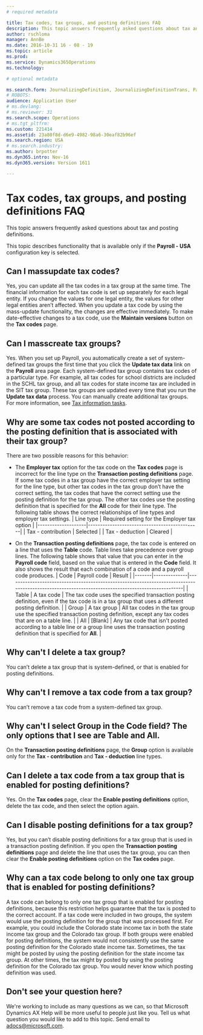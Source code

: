 ```yaml
---
# required metadata

title: Tax codes, tax groups, and posting definitions FAQ
description: This topic answers frequently asked questions about tax and posting definitions.
author: rschloma
manager: AnnBe
ms.date: 2016-10-31 16 - 08 - 19
ms.topic: article
ms.prod: 
ms.service: Dynamics365Operations
ms.technology: 

# optional metadata

ms.search.form: JournalizingDefinition, JournalizingDefinitionTrans, PayrollTaxCode, PayrollTaxGroup
# ROBOTS: 
audience: Application User
# ms.devlang: 
# ms.reviewer: 31
ms.search.scope: Operations
# ms.tgt_pltfrm: 
ms.custom: 221414
ms.assetid: 23a80f8d-d6e9-4982-98a6-30eaf82b96ef
ms.search.region: USA
# ms.search.industry: 
ms.author: brpotter
ms.dyn365.intro: Nov-16
ms.dyn365.version: Version 1611

---
```


# Tax codes, tax groups, and posting definitions FAQ

This topic answers frequently asked questions about tax and posting definitions.

This topic describes functionality that is available only if the **Payroll - USA** configuration key is selected.

## Can I massupdate tax codes?
Yes, you can update all the tax codes in a tax group at the same time. The financial information for each tax code is set up separately for each legal entity. If you change the values for one legal entity, the values for other legal entities aren’t affected. When you update a tax code by using the mass-update functionality, the changes are effective immediately. To make date-effective changes to a tax code, use the **Maintain versions** button on the **Tax codes** page.

## Can I masscreate tax groups?
Yes. When you set up Payroll, you automatically create a set of system-defined tax groups the first time that you click the **Update tax data** link on the **Payroll** area page. Each system-defined tax group contains tax codes of a particular type. For example, all tax codes for school districts are included in the SCHL tax group, and all tax codes for state income tax are included in the SIT tax group. These tax groups are updated every time that you run the **Update tax data** process. You can manually create additional tax groups. For more information, see [Tax information tasks](tax-information-tasks.md).

## Why are some tax codes not posted according to the posting definition that is associated with their tax group?
There are two possible reasons for this behavior:

-   The **Employer tax** option for the tax code on the **Tax codes** page is incorrect for the line type on the **Transaction posting definitions** page. If some tax codes in a tax group have the correct employer tax setting for the line type, but other tax codes in the tax group don’t have the correct setting, the tax codes that have the correct setting use the posting definition for the tax group. The other tax codes use the posting definition that is specified for the **All** code for their line type. The following table shows the correct relationships of line types and employer tax settings.
    | Line type          | Required setting for the Employer tax option |
    |--------------------|----------------------------------------------|
    | Tax - contribution | Selected                                     |
    | Tax - deduction    | Cleared                                      |

-   On the **Transaction posting definitions** page, the tax code is entered on a line that uses the **Table** code. Table lines take precedence over group lines. The following table shows that value that you can enter in the **Payroll code** field, based on the value that is entered in the **Code** field. It also shows the result that each combination of a code and a payroll code produces.
    | Code  | Payroll code | Result                                                                                                                                           |
    |-------|--------------|--------------------------------------------------------------------------------------------------------------------------------------------------|
    | Table | A tax code   | The tax code uses the specified transaction posting definition, even if the tax code is in a tax group that uses a different posting definition. |
    | Group | A tax group  | All tax codes in the tax group use the specified transaction posting definition, except any tax codes that are on a table line.                  |
    | All   | \[Blank\]    | Any tax code that isn't posted according to a table line or a group line uses the transaction posting definition that is specified for **All**.  |

## Why can't I delete a tax group?
You can’t delete a tax group that is system-defined, or that is enabled for posting definitions.

## Why can't I remove a tax code from a tax group?
You can’t remove a tax code from a system-defined tax group.

## Why can't I select Group in the Code field? The only options that I see are Table and All.
On the **Transaction posting definitions** page, the **Group** option is available only for the **Tax - contribution** and **Tax - deduction** line types.

## Can I delete a tax code from a tax group that is enabled for posting definitions?
Yes. On the **Tax codes** page, clear the **Enable posting definitions** option, delete the tax code, and then select the option again.

## Can I disable posting definitions for a tax group?
Yes, but you can’t disable posting definitions for a tax group that is used in a transaction posting definition. If you open the **Transaction posting definitions** page and delete the line that uses the tax group, you can then clear the **Enable posting definitions** option on the **Tax codes** page.

## Why can a tax code belong to only one tax group that is enabled for posting definitions?
A tax code can belong to only one tax group that is enabled for posting definitions, because this restriction helps guarantee that the tax is posted to the correct account. If a tax code were included in two groups, the system would use the posting definition for the group that was processed first. For example, you could include the Colorado state income tax in both the state income tax group and the Colorado tax group. If both groups were enabled for posting definitions, the system would not consistently use the same posting definition for the Colorado state income tax. Sometimes, the tax might be posted by using the posting definition for the state income tax group. At other times, the tax might by posted by using the posting definition for the Colorado tax group. You would never know which posting definition was used.

## Don't see your question here?
We're working to include as many questions as we can, so that Microsoft Dynamics AX Help will be more useful to people just like you. Tell us what question you would like to add to this topic. Send email to <adocs@microsoft.com>.

